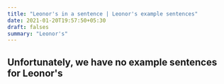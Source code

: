 ```yaml
---
title: "Leonor's in a sentence | Leonor's example sentences"
date: 2021-01-20T19:57:50+05:30
draft: falses
summary: "Leonor's"
---
```

## Unfortunately, we have no example sentences for Leonor's                 
